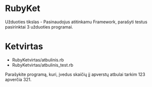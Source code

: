 # RubyKet
Užduoties tikslas - Pasinaudojus atitinkamu Framework, parašyti testus pasirinktai 3 užduoties programai.


# Ketvirtas

* RubyKetvirtas/atbulinis.rb
* RubyKetvirtas/atbulinis_test.rb


Parašykite programą, kuri, įvedus skaičių jį apverstų atbulai tarkim 123 apverčia 321.
